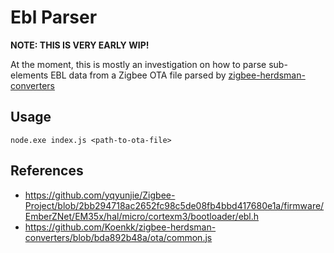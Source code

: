 # Ebl Parser

**NOTE: THIS IS VERY EARLY WIP!**

At the moment, this is mostly an investigation on how to parse sub-elements EBL data from a Zigbee OTA file parsed by [zigbee-herdsman-converters](https://github.com/Koenkk/zigbee-herdsman-converters)

## Usage

```
node.exe index.js <path-to-ota-file>
```

## References

- https://github.com/yqyunjie/Zigbee-Project/blob/2bb294718ac2652fc98c5de08fb4bbd417680e1a/firmware/EmberZNet/EM35x/hal/micro/cortexm3/bootloader/ebl.h
- https://github.com/Koenkk/zigbee-herdsman-converters/blob/bda892b48a/ota/common.js

